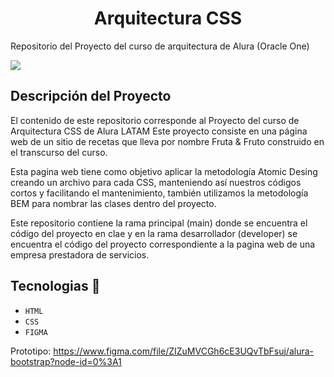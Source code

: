 <h1 align="center"> Arquitectura CSS </h1>

Repositorio del Proyecto del curso de arquitectura de Alura (Oracle One)


 <p align="left">
   <img src="https://img.shields.io/badge/Status-En%20desarrollo-yellowgreen">
</p>

## Descripción del Proyecto

El contenido de este repositorio corresponde al Proyecto del curso de Arquitectura CSS de Alura LATAM
Este proyecto consiste en una página web de un sitio de recetas que lleva por nombre Fruta & Fruto construido en el transcurso del curso.

Esta  pagina web tiene como objetivo aplicar la metodología Atomic Desing creando un archivo para cada CSS, manteniendo así nuestros códigos cortos y facilitando el mantenimiento, también utilizamos la metodología BEM para nombrar las clases dentro del proyecto.
 
Este repositorio  contiene la rama principal (main) donde se encuentra el código del proyecto en clae y en la rama desarrollador (developer) se encuentra el código del proyecto correspondiente a la pagina web de una empresa prestadora de servicios. 

## Tecnologias 🚀
- `HTML`
- `CSS`
- `FIGMA`

Prototipo: https://www.figma.com/file/ZIZuMVCGh6cE3UQvTbFsuj/alura-bootstrap?node-id=0%3A1
